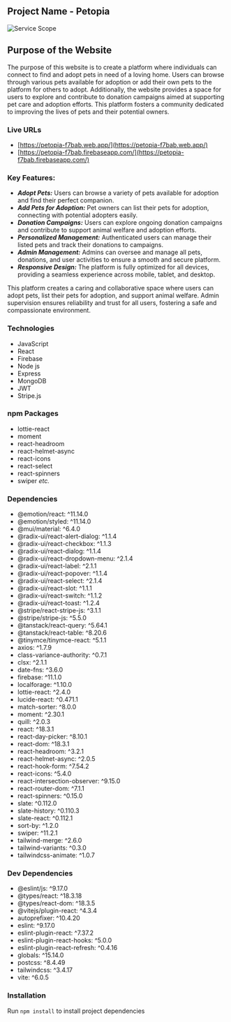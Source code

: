 
## Project Name - Petopia
![Service Scope](https://i.postimg.cc/0jK9Ts1s/Neon-Retro-Stars-Marketing-Mockup-Website-Instagram-Post.png)
## Purpose of the Website
The purpose of this website is to create a platform where individuals can connect to find and adopt pets in need of a loving home. Users can browse through various pets available for adoption or add their own pets to the platform for others to adopt. Additionally, the website provides a space for users to explore and contribute to donation campaigns aimed at supporting pet care and adoption efforts. This platform fosters a community dedicated to improving the lives of pets and their potential owners.
### Live URLs 
- [https://petopia-f7bab.web.app/](https://petopia-f7bab.web.app/)
- [https://petopia-f7bab.firebaseapp.com/](https://petopia-f7bab.firebaseapp.com/)


### Key Features:
- ***Adopt Pets:*** Users can browse a variety of pets available for adoption and find their perfect companion.
- ***Add Pets for Adoption:*** Pet owners can list their pets for adoption, connecting with potential adopters easily.
- ***Donation Campaigns:*** Users can explore ongoing donation campaigns and contribute to support animal welfare and adoption efforts.
- ***Personalized Management:*** Authenticated users can manage their listed pets and track their donations to campaigns.
- ***Admin Management:*** Admins can oversee and manage all pets, donations, and user activities to ensure a smooth and secure platform.
- ***Responsive Design:*** The platform is fully optimized for all devices, providing a seamless experience across mobile, tablet, and desktop.

This platform creates a caring and collaborative space where users can adopt pets, list their pets for adoption, and support animal welfare. Admin supervision ensures reliability and trust for all users, fostering a safe and compassionate environment.

### Technologies
-  JavaScript
-  React
-  Firebase
-  Node js
-  Express
-  MongoDB
-  JWT
- Stripe.js

### npm Packages
- lottie-react
- moment
- react-headroom
- react-helmet-async
- react-icons
- react-select
- react-spinners
- swiper *etc.*
  
### Dependencies
- @emotion/react: ^11.14.0  
- @emotion/styled: ^11.14.0  
- @mui/material: ^6.4.0  
- @radix-ui/react-alert-dialog: ^1.1.4  
- @radix-ui/react-checkbox: ^1.1.3  
- @radix-ui/react-dialog: ^1.1.4  
- @radix-ui/react-dropdown-menu: ^2.1.4  
- @radix-ui/react-label: ^2.1.1  
- @radix-ui/react-popover: ^1.1.4  
- @radix-ui/react-select: ^2.1.4  
- @radix-ui/react-slot: ^1.1.1  
- @radix-ui/react-switch: ^1.1.2  
- @radix-ui/react-toast: ^1.2.4  
- @stripe/react-stripe-js: ^3.1.1  
- @stripe/stripe-js: ^5.5.0  
- @tanstack/react-query: ^5.64.1  
- @tanstack/react-table: ^8.20.6  
- @tinymce/tinymce-react: ^5.1.1  
- axios: ^1.7.9  
- class-variance-authority: ^0.7.1  
- clsx: ^2.1.1  
- date-fns: ^3.6.0  
- firebase: ^11.1.0  
- localforage: ^1.10.0  
- lottie-react: ^2.4.0  
- lucide-react: ^0.471.1  
- match-sorter: ^8.0.0  
- moment: ^2.30.1  
- quill: ^2.0.3  
- react: ^18.3.1  
- react-day-picker: ^8.10.1  
- react-dom: ^18.3.1  
- react-headroom: ^3.2.1  
- react-helmet-async: ^2.0.5  
- react-hook-form: ^7.54.2  
- react-icons: ^5.4.0  
- react-intersection-observer: ^9.15.0  
- react-router-dom: ^7.1.1  
- react-spinners: ^0.15.0  
- slate: ^0.112.0  
- slate-history: ^0.110.3  
- slate-react: ^0.112.1  
- sort-by: ^1.2.0  
- swiper: ^11.2.1  
- tailwind-merge: ^2.6.0  
- tailwind-variants: ^0.3.0  
- tailwindcss-animate: ^1.0.7  


### Dev Dependencies
- @eslint/js: ^9.17.0  
- @types/react: ^18.3.18  
- @types/react-dom: ^18.3.5  
- @vitejs/plugin-react: ^4.3.4  
- autoprefixer: ^10.4.20  
- eslint: ^9.17.0  
- eslint-plugin-react: ^7.37.2  
- eslint-plugin-react-hooks: ^5.0.0  
- eslint-plugin-react-refresh: ^0.4.16  
- globals: ^15.14.0  
- postcss: ^8.4.49  
- tailwindcss: ^3.4.17  
- vite: ^6.0.5  
 


### Installation
Run ```npm install``` to install project dependencies
    


